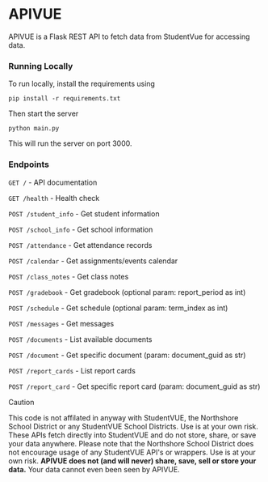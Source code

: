 # APIVUE

APIVUE is a Flask REST API to fetch data from StudentVue for accessing data.

### Running Locally
To run locally, install the requirements using
```
pip install -r requirements.txt
```

Then start the server
```
python main.py
```
This will run the server on port 3000.

### Endpoints

`GET /` - API documentation

`GET /health` - Health check

`POST /student_info` - Get student information

`POST /school_info` - Get school information

`POST /attendance` - Get attendance records

`POST /calendar` - Get assignments/events calendar

`POST /class_notes` - Get class notes

`POST /gradebook` - Get gradebook (optional param: report_period as int)

`POST /schedule` - Get schedule (optional param: term_index as int)

`POST /messages` - Get messages

`POST /documents` - List available documents

`POST /document` - Get specific document (param: document_guid as str)

`POST /report_cards` - List report cards

`POST /report_card` - Get specific report card (param: document_guid as str)


> [!CAUTION]
> This code is not affilated in anyway with StudentVUE, the Northshore School District or any StudentVUE School Districts. Use is at your own risk. These APIs fetch directly into StudentVUE and do not store, share, or save your data anywhere. 
> Please note that the Northshore School District does not encourage usage of any StudentVUE API's or wrappers. Use is at your own risk.
> **APIVUE does not (and will never) share, save, sell or store your data.** Your data cannot even been seen by APIVUE.